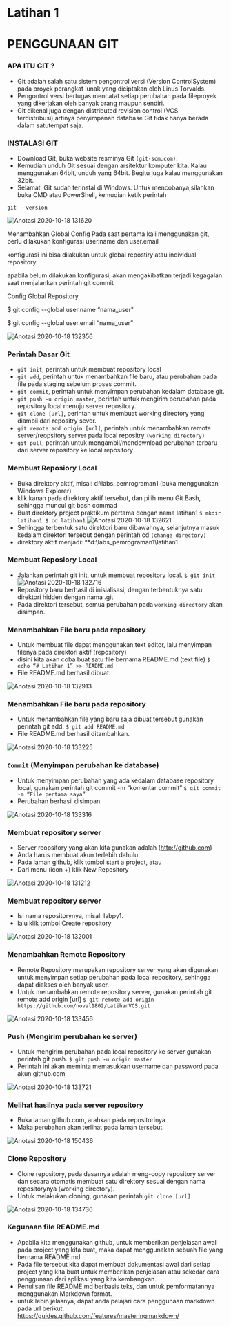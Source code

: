 # Latihan 1

# PENGGUNAAN GIT 

### APA ITU GIT ?
* Git adalah salah satu sistem pengontrol versi (Version ControlSystem) pada proyek perangkat lunak yang diciptakan oleh Linus Torvalds.
* Pengontrol versi bertugas mencatat setiap perubahan pada fileproyek yang dikerjakan oleh banyak orang maupun sendiri.
* Git dikenal juga dengan distributed revision control (VCS terdistribusi),artinya penyimpanan database Git tidak hanya berada dalam satutempat saja.


### INSTALASI GIT
* Download Git, buka website resminya Git `(git-scm.com)`.
* Kemudian unduh Git sesuai dengan arsitektur komputer kita. Kalau menggunakan 64bit, unduh yang 64bit. Begitu juga kalau menggunakan 32bit.
* Selamat, Git sudah terinstal di Windows. Untuk mencobanya,silahkan buka CMD atau PowerShell, kemudian ketik perintah

``git --version``

![Anotasi 2020-10-18 131620](https://user-images.githubusercontent.com/72904723/96360755-04c1e480-114a-11eb-8e1a-2e259ae5f836.png)

Menambahkan Global Config
Pada saat pertama kali menggunakan git, perlu dilakukan konfigurasi user.name dan user.email

konfigurasi ini bisa dilakukan untuk global repostiry atau individual repository.

apabila belum dilakukan konfigurasi, akan mengakibatkan terjadi kegagalan saat menjalankan perintah git commit

Config Global Repository

$ git config --global user.name “nama_user"

$ git config --global user.email “nama_user”

![Anotasi 2020-10-18 132356](https://user-images.githubusercontent.com/72904723/96360854-f7f1c080-114a-11eb-856a-fcadabe70f4f.png)

### Perintah Dasar Git

* `git init`, perintah untuk membuat repository local
* `git add`, perintah untuk menambahkan file baru, atau perubahan pada file pada staging sebelum proses commit.
* `git commit`, perintah untuk menyimpan perubahan kedalam database git.
* `git push -u origin master`, perintah untuk mengirim perubahan pada repository local menuju server repository.
* `git clone [url]`, perintah untuk membuat working directory yang diambil dari repositry sever.
* `git remote add origin [url]`, perintah untuk menambahkan remote server/reopsitory server pada local repositry ``(working directory)``
* `git pull`, perintah untuk mengambil/mendownload perubahan terbaru dari server repository ke local repository


### Membuat Reposiory Local

* Buka direktory aktif, misal: d:\labs_pemrograman1 (buka menggunakan Windows Explorer)
* klik kanan pada direktory aktif tersebut, dan pilih menu Git Bash, sehingga muncul git bash commad
* Buat direktory project praktikum pertama dengan nama latihan1
``$ mkdir latihan1
$ cd latihan1``
![Anotasi 2020-10-18 132621](https://user-images.githubusercontent.com/72904723/96360998-20c68580-114c-11eb-99cd-47449836ee37.png)
* Sehingga terbentuk satu direktori baru dibawahnya, selanjutnya masuk kedalam direktori tersebut dengan perintah cd ``(change directory)``
* direktory aktif menjadi: **d:\labs_pemrograman1\latihan1

### Membuat Reposiory Local

* Jalankan perintah git init, untuk membuat repository local.
`$ git init`
![Anotasi 2020-10-18 132716](https://user-images.githubusercontent.com/72904723/96361201-0392b680-114e-11eb-8566-6dac0b756bd4.png)
* Repository baru berhasil di inisialisasi, dengan terbentuknya satu direktori hidden dengan nama .git
* Pada direktori tersebut, semua perubahan pada `working directory` akan disimpan.

### Menambahkan File baru pada repository

* Untuk membuat file dapat menggunakan text editor, lalu menyimpan filenya pada direktori aktif (repository)
* disini kita akan coba buat satu file bernama README.md (text file)
`$ echo “# Latihan 1” >> README.md`
* File README.md berhasil dibuat.

![Anotasi 2020-10-18 132913](https://user-images.githubusercontent.com/72904723/96361327-f924ec80-114e-11eb-81cd-d51e5ffa25bb.png)

### Menambahkan File baru pada repository

* Untuk menambahkan file yang baru saja dibuat tersebut gunakan perintah git add.
`$ git add README.md`
* File README.md berhasil ditambahkan.

![Anotasi 2020-10-18 133225](https://user-images.githubusercontent.com/72904723/96361427-b9aad000-114f-11eb-9ae2-af615bd9a7cb.png)

### `Commit` (Menyimpan perubahan ke database)

* Untuk menyimpan perubahan yang ada kedalam database repository local, gunakan perintah git commit -m “komentar commit”
`$ git commit -m “File pertama saya”`
* Perubahan berhasil disimpan.

![Anotasi 2020-10-18 133316](https://user-images.githubusercontent.com/72904723/96361474-3047cd80-1150-11eb-8ba1-af05cc05582d.png)

### Membuat repository server

* Server reopsitory yang akan kita gunakan adalah (http://github.com)
* Anda harus membuat akun terlebih dahulu.
* Pada laman github, klik tombol start a project, atau
* Dari menu (icon +) klik New Repository

![Anotasi 2020-10-18 131212](https://user-images.githubusercontent.com/72904723/96361506-83ba1b80-1150-11eb-96b4-664dff3c5965.png)

### Membuat repository server

* Isi nama repositorynya, misal: labpy1.
* lalu klik tombol Create repository

![Anotasi 2020-10-18 132001](https://user-images.githubusercontent.com/72904723/96361571-15298d80-1151-11eb-8d0a-66f24227dc89.png)

### Menambahkan Remote Repository

* Remote Repository merupakan repository server yang akan digunakan untuk menyimpan setiap perubahan pada local repository, sehingga dapat diakses oleh banyak user.
* Untuk menambahkan remote repository server, gunakan perintah git remote add origin [url]
`$ git remote add origin https://github.com/noval1802/LatihanVCS.git`

![Anotasi 2020-10-18 133456](https://user-images.githubusercontent.com/72904723/96361709-2757fb80-1152-11eb-98da-43c7ef81ff0e.png)

### Push (Mengirim perubahan ke server)

* Untuk mengirim perubahan pada local repository ke server gunakan perintah git push.
`$ git push -u origin master`
* Perintah ini akan meminta memasukkan username dan password pada akun github.com

![Anotasi 2020-10-18 133721](https://user-images.githubusercontent.com/72904723/96361735-638b5c00-1152-11eb-9c36-c9c8cbba689a.png)

### Melihat hasilnya pada server repository

* Buka laman github.com, arahkan pada repositorinya.
* Maka perubahan akan terlihat pada laman tersebut.

![Anotasi 2020-10-18 150436](https://user-images.githubusercontent.com/72904723/96361833-53c04780-1153-11eb-85c0-092087bab155.png)

### Clone Repository

* Clone repository, pada dasarnya adalah meng-copy repository server dan secara otomatis membuat satu direktory sesuai dengan nama repositorynya (working directory).
* Untuk melakukan cloning, gunakan perintah `git clone [url]`

![Anotasi 2020-10-18 134736](https://user-images.githubusercontent.com/72904723/96361881-95e98900-1153-11eb-9962-a56768376dd3.png)

### Kegunaan file README.md

* Apabila kita menggunakan github, untuk memberikan penjelasan awal pada project yang kita buat, maka dapat menggunakan sebuah file yang bernama README.md
* Pada file tersebut kita dapat membuat dokumentasi awal dari setiap project yang kita buat untuk memberikan penjelasan atau sekedar cara penggunaan dari aplikasi yang kita kembangkan.
* Penulisan file README.md berbasis teks, dan untuk pemformatannya menggunakan Markdown format.
* untuk lebih jelasnya, dapat anda pelajari cara penggunaan markdown pada url berikut: https://guides.github.com/features/masteringmarkdown/
